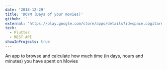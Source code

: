 ```yaml
---
date: '2018-12-29'
title: 'DOYM (Days of your movies)'
github: ''
external: 'https://play.google.com/store/apps/details?id=space.cogitare.days_on_movies'
tech:
  - Flutter
  - REST API
showInProjects: true
---
```


An app to browse and calculate how much time (in days, hours and minutes) you have spent on Movies

